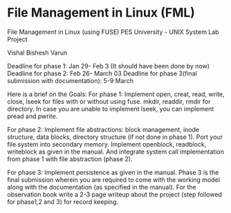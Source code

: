 # File Management in Linux (FML)
File Management in Linux (using FUSE)
PES University - UNIX System Lab Project

Vishal 
Bishesh
Varun

Deadline for phase 1: Jan 29- Feb 3 (It should have been done by now)
Deadline for phase 2: Feb 26- March 03
Deadline for phase 3(final submission with documentation): 5-9 March

Here is a brief on the Goals:
For phase 1: Implement open, creat, read, write, close, lseek for files with or without using fuse. mkdir, readdir, rmdir for directory. In case you are unable to implement lseek, you can implement pread and pwrite. 

For phase 2: Implement file abstractions: block management, inode structure, data blocks, directory structure (if not done in phase 1). Port your file system into secondary memory. Implement openblock, readblock, writeblock as given in the manual. And integrate system call implementation from phase 1 with file abstraction (phase 2). 

For phase 3: Implement persistence as given in the manual. Phase 3 is the final submission wherein you are required to come with the working model along with the documentation (as specified in the manual).
For the observation book write a 2-3 page writeup about the project (step followed for phase1,2 and 3) for record keeping.
